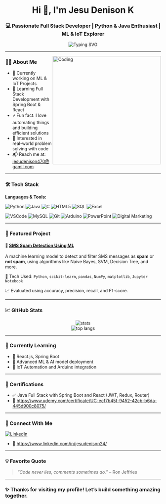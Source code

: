 <h1 align="center">Hi 👋, I'm Jesu Denison K</h1>
<h3 align="center">💻 Passionate Full Stack Developer | Python & Java Enthusiast | ML & IoT Explorer</h3>

<p align="center">
  <img src="https://readme-typing-svg.herokuapp.com?font=Fira+Code&size=22&pause=1000&color=F76D57&center=true&vCenter=true&width=435&lines=Full+Stack+Developer;Machine+Learning+Practitioner;Python+%7C+Java+%7C+IoT+Builder;Always+learning+new+things+%F0%9F%92%A1" alt="Typing SVG" />
</p>

---

<img align="right" alt="Coding" width="350" src="https://cdn.dribbble.com/users/1162077/screenshots/3848914/media/320984a9ca58b3c73274c9259ecf6de8.gif" />

### 👨‍💻 About Me

- 🔭 Currently working on ML & IoT Projects  
- 🌱 Learning Full Stack Development with Spring Boot & React  
- ⚡ Fun fact: I love automating things and building efficient solutions  
- 🧠 Interested in real-world problem solving with code  
- 📬 Reach me at: jesudenison470@gamil.com

---

### 🛠️ Tech Stack

**Languages & Tools:**

![Python](https://img.shields.io/badge/Python-3776AB?style=flat-square&logo=python&logoColor=white)
![Java](https://img.shields.io/badge/Java-007396?style=flat-square&logo=java&logoColor=white)
![C](https://img.shields.io/badge/C-00599C?style=flat-square&logo=c&logoColor=white)
![HTML5](https://img.shields.io/badge/HTML5-E34F26?style=flat-square&logo=html5&logoColor=white)
![SQL](https://img.shields.io/badge/SQL-4479A1?style=flat-square&logo=mysql&logoColor=white)
![Excel](https://img.shields.io/badge/Excel-217346?style=flat-square&logo=microsoft-excel&logoColor=white)

![VSCode](https://img.shields.io/badge/VSCode-007ACC?style=flat-square&logo=visual-studio-code&logoColor=white)
![MySQL](https://img.shields.io/badge/MySQL-00000F?style=flat-square&logo=mysql&logoColor=white)
![Git](https://img.shields.io/badge/Git-F05032?style=flat-square&logo=git&logoColor=white)
![Arduino](https://img.shields.io/badge/Arduino-00979D?style=flat-square&logo=arduino&logoColor=white)
![PowerPoint](https://img.shields.io/badge/PowerPoint-B7472A?style=flat-square&logo=microsoft-powerpoint&logoColor=white)
![Digital Marketing](https://img.shields.io/badge/Digital%20Marketing-39FF14?style=flat-square&logo=google-ads&logoColor=white)


---

### 🚀 Featured Project

#### 📩 [SMS Spam Detection Using ML](https://github.com/jesudenison/sms-spam-detection)

A machine learning model to detect and filter SMS messages as **spam** or **not spam**, using algorithms like Naive Bayes, SVM, Decision Tree, and more.

🧪 Tech Used: `Python`, `scikit-learn`, `pandas`, `NumPy`, `matplotlib`, `Jupyter Notebook`

📈 Evaluated using accuracy, precision, recall, and F1-score.

---

### 📈 GitHub Stats

<p align="center">
  <img src="https://github-readme-stats.vercel.app/api?username=jesudenison&show_icons=true&theme=tokyonight&hide_border=false" alt="stats" />
  <br />
  <img src="https://github-readme-stats.vercel.app/api/top-langs/?username=jesudenison&layout=compact&theme=tokyonight" alt="top langs" />
</p>

---

### 🎯 Currently Learning

- 🔷 React.js, Spring Boot
- 🔷 Advanced ML & AI model deployment
- 🔷 IoT Automation and Arduino integration

---

### 🏅 Certifications

- ✅ Java Full Stack with Spring Boot and React (JWT, Redux, Router)
- 🔗 https://www.udemy.com/certificate/UC-ecf7b45f-9452-42cb-b6da-445d900c8075/
---

### 🔗 Connect With Me

[![LinkedIn](https://img.shields.io/badge/-LinkedIn-blue?style=flat-square&logo=Linkedin&logoColor=white&link=https://www.linkedin.com/public-profile/settings?trk=d_flagship3_profile_self_view_public_profile)](https://www.linkedin.com/public-profile/settings?trk=d_flagship3_profile_self_view_public_profile)
- 🔗 https://www.linkedin.com/in/jesudenison24/  
---

### 💡 Favorite Quote
> *“Code never lies, comments sometimes do.”* – Ron Jeffries

---

### ✨ Thanks for visiting my profile! Let’s build something amazing together.
